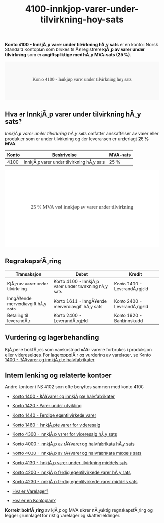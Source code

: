 ﻿---
title: "4100-innkjop-varer-under-tilvirkning-hoy-sats"
meta_title: "4100-innkjop-varer-under-tilvirkning-hoy-sats"
meta_description: "**Konto 4100 - InnkjÃ¸p varer under tilvirkning hÃ¸y sats** er en konto i Norsk Standard Kontoplan som brukes til Ã¥ registrere **kjÃ¸p av varer under tilvirkni..."
slug: 4100-innkjop-varer-under-tilvirkning-hoy-sats
type: blog
layout: pages/single
---

**Konto 4100 - InnkjÃ¸p varer under tilvirkning hÃ¸y sats** er en konto i Norsk Standard Kontoplan som brukes til Ã¥ registrere **kjÃ¸p av varer under tilvirkning** som er **avgiftspliktige med hÃ¸y MVA-sats (25 %)**.

![Illustrasjon av konto 4100 InnkjÃ¸p varer under tilvirkning hÃ¸y sats](4100-innkjop-varer-under-tilvirkning-hoy-sats-image.svg)

## Hva er InnkjÃ¸p varer under tilvirkning hÃ¸y sats?

*InnkjÃ¸p varer under tilvirkning hÃ¸y sats* omfatter anskaffelser av varer eller produkter som er under tilvirkning og der leveransen er underlagt **25 % MVA**.

| Konto | Beskrivelse                              | MVA-sats |
|-------|------------------------------------------|----------|
| 4100  | InnkjÃ¸p varer under tilvirkning hÃ¸y sats | 25 %     |

![HÃ¸y MVA for under tilvirkning](4100-mva-hoy-sats-tilvirkning.svg)

## RegnskapsfÃ¸ring

| Transaksjon                               | Debet                                                | Kredit                           |
|-------------------------------------------|------------------------------------------------------|----------------------------------|
| KjÃ¸p av varer under tilvirkning           | Konto 4100 - InnkjÃ¸p varer under tilvirkning hÃ¸y sats | Konto 2400 - LeverandÃ¸rgjeld     |
| InngÃ¥ende merverdiavgift hÃ¸y sats          | Konto 1611 - InngÃ¥ende merverdiavgift hÃ¸y sats       | Konto 2400 - LeverandÃ¸rgjeld     |
| Betaling til leverandÃ¸r                    | Konto 2400 - LeverandÃ¸rgjeld                          | Konto 1920 - Bankinnskudd        |

## Vurdering og lagerbehandling

KjÃ¸pene bokfÃ¸res som varekostnad nÃ¥r varene forbrukes i produksjon eller videreselges. For lageroppgjÃ¸r og vurdering av varelager, se [Konto 1400 - RÃ¥varer og innkjÃ¸pte halvfabrikater](/blogs/kontoplan/1400-raavarer-og-innkjopte-halvfabrikater "Konto 1400 - RÃ¥varer og innkjÃ¸pte halvfabrikater").

## Intern lenking og relaterte kontoer

Andre kontoer i NS 4102 som ofte benyttes sammen med konto 4100:

* [Konto 1400 - RÃ¥varer og innkjÃ¸pte halvfabrikater](/blogs/kontoplan/1400-raavarer-og-innkjopte-halvfabrikater "Konto 1400 - RÃ¥varer og innkjÃ¸pte halvfabrikater")
* [Konto 1420 - Varer under utvikling](/blogs/kontoplan/1420-varer-under-utvikling "Konto 1420 - Varer under utvikling")
* [Konto 1440 - Ferdige egentilvirkede varer](/blogs/kontoplan/1440-ferdige-egentilvirkede-varer "Konto 1440 - Ferdige egentilvirkede varer")
* [Konto 1460 - InnkjÃ¸pte varer for videresalg](/blogs/kontoplan/1460-innkjopte-varer-for-videresalg "Konto 1460 - InnkjÃ¸pte varer for videresalg")
* [Konto 4300 - InnkjÃ¸p varer for videresalg hÃ¸y sats](/blogs/kontoplan/4300-innkjop-varer-for-videresalg-hoy-sats "Konto 4300 - InnkjÃ¸p varer for videresalg hÃ¸y sats")
* [Konto 4000 - InnkjÃ¸p av rÃ¥varer og halvfabrikata hÃ¸y sats](/blogs/kontoplan/4000-innkjop-av-raavarer-og-halvfabrikata-hoy-sats "Konto 4000 - InnkjÃ¸p av rÃ¥varer og halvfabrikata hÃ¸y sats")
* [Konto 4030 - InnkjÃ¸p av rÃ¥varer og halvfabrikata middels sats](/blogs/kontoplan/4030-innkjop-av-raavarer-og-halvfabrikata-middels-sats "Konto 4030 - InnkjÃ¸p av rÃ¥varer og halvfabrikata middels sats")
* [Konto 4130 - InnkjÃ¸p varer under tilvirkning middels sats](/blogs/kontoplan/4130-innkjop-varer-under-tilvirkning-middels-sats "Konto 4130 - InnkjÃ¸p varer under tilvirkning middels sats")

* [Konto 4200 - InnkjÃ¸p ferdig egentilvirkede varer hÃ¸y sats](/blogs/kontoplan/4200-innkjop-ferdig-egentilvirkede-varer-hoy-sats "Konto 4200 - InnkjÃ¸p ferdig egentilvirkede varer hÃ¸y sats")
* [Konto 4230 - InnkjÃ¸p ferdig egentilvirkede varer middels sats](/blogs/kontoplan/4230-innkjop-ferdig-egentilvirkede-varer-middels-sats "Konto 4230 - InnkjÃ¸p ferdig egentilvirkede varer middels sats")
* [Hva er Varelager?](/blogs/regnskap/hva-er-varelager "Hva er Varelager? Komplett Guide til LagerfÃ¸ring og Verdivurdering")
* [Hva er en Kontoplan?](/blogs/regnskap/hva-er-kontoplan "Hva er en Kontoplan? Komplett Guide til Kontoplaner i Norsk Regnskap")

**Korrekt bokfÃ¸ring** av kjÃ¸p og MVA sikrer nÃ¸yaktig regnskapsfÃ¸ring og legger grunnlaget for riktig varelager og skattemeldinger.
